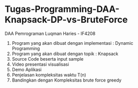 # Tugas-Programming-DAA-Knapsack-DP-vs-BruteForce
DAA Pemrograman
Luqman Haries - IF4208

1. Program yang akan dibuat dengan implementasi : Dynamic Programming
2. Program yang akan dibuat dengan topik : Knapsack
3. Source Code beserta input sample
4. Video presentasi visualisasi
5. Demo Aplikasi
6. Penjelasan kompleksitas waktu T(n)
7. Bandingkan dengan Kompleksitas brute force greedy
